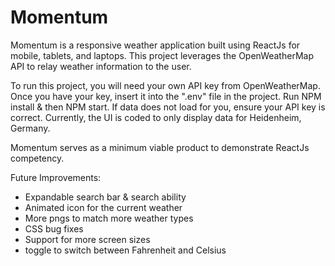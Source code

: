 # Momentum

Momentum is a responsive weather application built using ReactJs for mobile, tablets, and laptops. This project leverages the OpenWeatherMap API to relay weather information to the user. 

To run this project, you will need your own API key from OpenWeatherMap. Once you have your key, insert it into the ".env" file in the project. Run NPM install & then NPM start. If data does not load for you, ensure your API key is correct. Currently, the UI is coded to only display data for Heidenheim, Germany.

Momentum serves as a minimum viable product to demonstrate ReactJs competency. 

Future Improvements: 

 * Expandable search bar & search ability
 * Animated icon for the current weather
 * More pngs to match more weather types
 * CSS bug fixes
 * Support for more screen sizes
 * toggle to switch between Fahrenheit and Celsius

